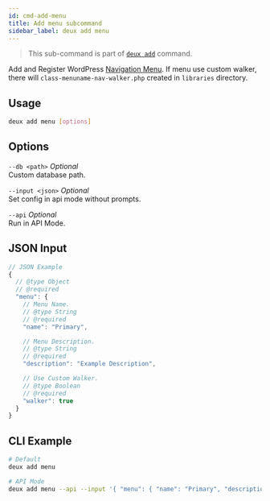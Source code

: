 ```yaml
---
id: cmd-add-menu
title: Add menu subcommand
sidebar_label: deux add menu
---
```


> This sub-command is part of [`deux add`](cmd-add.html) command.

Add and Register WordPress [Navigation Menu](https://developer.wordpress.org/themes/functionality/navigation-menus/). If menu use custom walker, there will `class-menuname-nav-walker.php` created in `libraries` directory.

## Usage
```bash
deux add menu [options]
```

## Options
`--db <path>` *Optional*  
Custom database path.

`--input <json>` *Optional*  
Set config in api mode without prompts.

`--api` *Optional*  
Run in API Mode.

## JSON Input
```javascript 
// JSON Example
{
  // @type Object
  // @required
  "menu": {
    // Menu Name.
    // @type String
    // @required
    "name": "Primary",

    // Menu Description.
    // @type String
    // @required
    "description": "Example Description",

    // Use Custom Walker.
    // @type Boolean
    // @required
    "walker": true
  }
}
```

## CLI Example
```bash
# Default
deux add menu

# API Mode
deux add menu --api --input '{ "menu": { "name": "Primary", "description": "Example Description", "walker": true } }'
```
